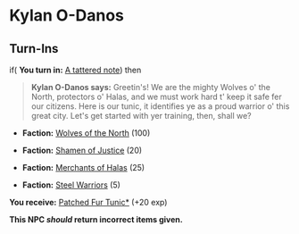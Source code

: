 # Kylan O-Danos
## Turn-Ins



if( **You turn in:** [A tattered note](/item/18760)) then


>**Kylan O-Danos says:** Greetin's! We are the mighty Wolves o' the North, protectors o' Halas, and we must work hard t' keep it safe fer our citizens. Here is our tunic, it identifies ye as a proud warrior o' this great city. Let's get started with yer training, then, shall we?


* __Faction:__ [Wolves of the North](/faction/320) (100)



* __Faction:__ [Shamen of Justice](/faction/327) (20)



* __Faction:__ [Merchants of Halas](/faction/328) (25)



* __Faction:__ [Steel Warriors](/faction/311) (5)



 **You receive:**  [Patched Fur Tunic*](/item/13511) (+20 exp)

**This NPC *should* return incorrect items given.**

